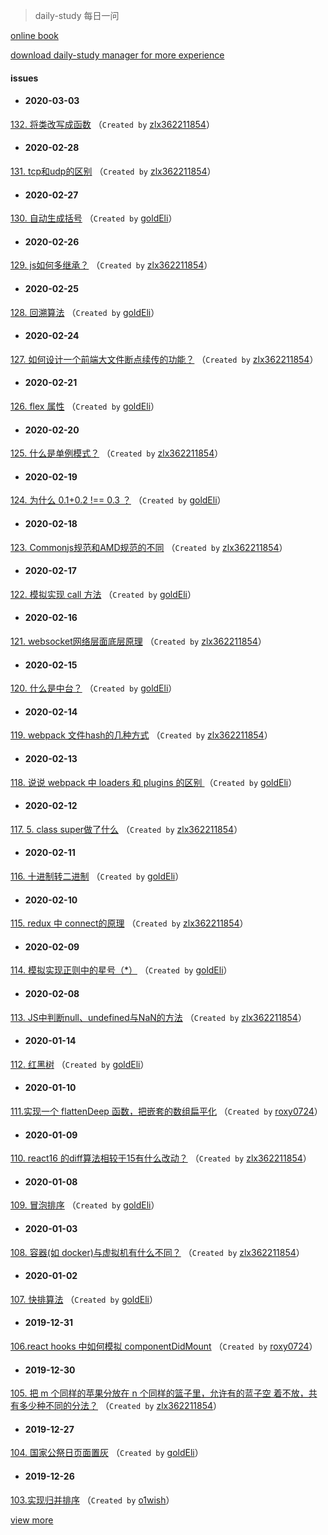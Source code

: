 
 > daily-study 每日一问

 [online book](https://zlx362211854.github.io/daily-book/)

 [download daily-study manager for more experience](https://github.com/zlx362211854/issues-manager)

#### issues
* #### 2020-03-03
 [132. 将类改写成函数](https://github.com/zlx362211854/daily-study/issues/189) （`Created by` [zlx362211854](https://github.com/zlx362211854)）

* #### 2020-02-28
 [131. tcp和udp的区别](https://github.com/zlx362211854/daily-study/issues/188) （`Created by` [zlx362211854](https://github.com/zlx362211854)）

* #### 2020-02-27
 [130. 自动生成括号](https://github.com/zlx362211854/daily-study/issues/187) （`Created by` [goldEli](https://github.com/goldEli)）

* #### 2020-02-26
 [129. js如何多继承？](https://github.com/zlx362211854/daily-study/issues/186) （`Created by` [zlx362211854](https://github.com/zlx362211854)）

* #### 2020-02-25
 [128. 回溯算法](https://github.com/zlx362211854/daily-study/issues/185) （`Created by` [goldEli](https://github.com/goldEli)）

* #### 2020-02-24
 [127. 如何设计一个前端大文件断点续传的功能？](https://github.com/zlx362211854/daily-study/issues/184) （`Created by` [zlx362211854](https://github.com/zlx362211854)）

* #### 2020-02-21
 [126. flex 属性](https://github.com/zlx362211854/daily-study/issues/183) （`Created by` [goldEli](https://github.com/goldEli)）

* #### 2020-02-20
 [125. 什么是单例模式？](https://github.com/zlx362211854/daily-study/issues/182) （`Created by` [zlx362211854](https://github.com/zlx362211854)）

* #### 2020-02-19
 [124. 为什么 0.1+0.2 !== 0.3 ？](https://github.com/zlx362211854/daily-study/issues/181) （`Created by` [goldEli](https://github.com/goldEli)）

* #### 2020-02-18
 [123. Commonjs规范和AMD规范的不同](https://github.com/zlx362211854/daily-study/issues/180) （`Created by` [zlx362211854](https://github.com/zlx362211854)）

* #### 2020-02-17
 [122. 模拟实现 call 方法](https://github.com/zlx362211854/daily-study/issues/179) （`Created by` [goldEli](https://github.com/goldEli)）

* #### 2020-02-16
 [121. websocket网络层面底层原理](https://github.com/zlx362211854/daily-study/issues/178) （`Created by` [zlx362211854](https://github.com/zlx362211854)）

* #### 2020-02-15
 [120. 什么是中台？](https://github.com/zlx362211854/daily-study/issues/177) （`Created by` [goldEli](https://github.com/goldEli)）

* #### 2020-02-14
 [119. webpack 文件hash的几种方式](https://github.com/zlx362211854/daily-study/issues/176) （`Created by` [zlx362211854](https://github.com/zlx362211854)）

* #### 2020-02-13
 [118. 说说 webpack 中 loaders 和 plugins 的区别 ](https://github.com/zlx362211854/daily-study/issues/175) （`Created by` [goldEli](https://github.com/goldEli)）

* #### 2020-02-12
 [117. 5. class super做了什么](https://github.com/zlx362211854/daily-study/issues/174) （`Created by` [zlx362211854](https://github.com/zlx362211854)）

* #### 2020-02-11
 [116. 十进制转二进制](https://github.com/zlx362211854/daily-study/issues/172) （`Created by` [goldEli](https://github.com/goldEli)）

* #### 2020-02-10
 [115.  redux 中 connect的原理](https://github.com/zlx362211854/daily-study/issues/171) （`Created by` [zlx362211854](https://github.com/zlx362211854)）

* #### 2020-02-09
 [114. 模拟实现正则中的星号（*）](https://github.com/zlx362211854/daily-study/issues/170) （`Created by` [goldEli](https://github.com/goldEli)）

* #### 2020-02-08
 [113. JS中判断null、undefined与NaN的方法](https://github.com/zlx362211854/daily-study/issues/169) （`Created by` [zlx362211854](https://github.com/zlx362211854)）

* #### 2020-01-14
 [112. 红黑树](https://github.com/zlx362211854/daily-study/issues/168) （`Created by` [goldEli](https://github.com/goldEli)）

* #### 2020-01-10
 [111.实现一个 flattenDeep 函数，把嵌套的数组扁平化](https://github.com/zlx362211854/daily-study/issues/167) （`Created by` [roxy0724](https://github.com/roxy0724)）

* #### 2020-01-09
 [110. react16 的diff算法相较于15有什么改动？](https://github.com/zlx362211854/daily-study/issues/166) （`Created by` [zlx362211854](https://github.com/zlx362211854)）

* #### 2020-01-08
 [109. 冒泡排序](https://github.com/zlx362211854/daily-study/issues/165) （`Created by` [goldEli](https://github.com/goldEli)）

* #### 2020-01-03
 [108. 容器(如 docker)与虚拟机有什么不同？](https://github.com/zlx362211854/daily-study/issues/164) （`Created by` [zlx362211854](https://github.com/zlx362211854)）

* #### 2020-01-02
 [107. 快排算法](https://github.com/zlx362211854/daily-study/issues/163) （`Created by` [goldEli](https://github.com/goldEli)）

* #### 2019-12-31
 [106.react hooks 中如何模拟 componentDidMount](https://github.com/zlx362211854/daily-study/issues/162) （`Created by` [roxy0724](https://github.com/roxy0724)）

* #### 2019-12-30
 [105. 把 m 个同样的苹果分放在 n 个同样的篮子里，允许有的蓝子空 着不放，共有多少种不同的分法？](https://github.com/zlx362211854/daily-study/issues/161) （`Created by` [zlx362211854](https://github.com/zlx362211854)）

* #### 2019-12-27
 [104. 国家公祭日页面置灰](https://github.com/zlx362211854/daily-study/issues/160) （`Created by` [goldEli](https://github.com/goldEli)）

* #### 2019-12-26
 [103.实现归并排序](https://github.com/zlx362211854/daily-study/issues/159) （`Created by` [o1wish](https://github.com/o1wish)）

 [view more](https://github.com/zlx362211854/daily-study/issues)